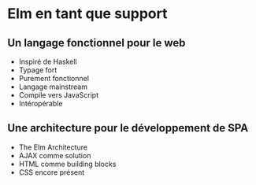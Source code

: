 # Elm en tant que support

## Un langage fonctionnel pour le web

* Inspiré de Haskell
* Typage fort
* Purement fonctionnel
* Langage mainstream
* Compile vers JavaScript
* Intéropérable

## Une architecture pour le développement de SPA

* The Elm Architecture
* AJAX comme solution
* HTML comme building blocks
* CSS encore présent




